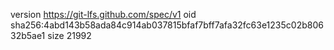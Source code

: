 version https://git-lfs.github.com/spec/v1
oid sha256:4abd143b58ada84c914ab037815bfaf7bff7afa32fc63e1235c02b80632b5ae1
size 21992
